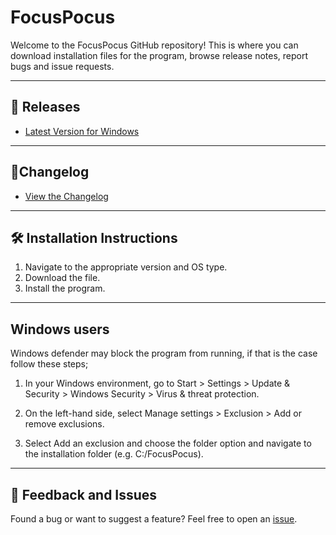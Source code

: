 # FocusPocus

Welcome to the FocusPocus GitHub repository! This is where you can download installation files for the program, browse release notes, report bugs and issue requests.

---
## 📂 Releases
- [Latest Version for Windows](./releases/v1.0.0/windows/)
---
## 🔗Changelog 
- [View the Changelog](./CHANGELOG.md)
---
## 🛠️ Installation Instructions

1. Navigate to the appropriate version and OS type.
2. Download the file.
3. Install the program.
---
## Windows users
Windows defender may block the program from running, if that is the case follow these steps;
 1. In your Windows environment, go to Start > Settings > Update & Security > Windows Security > Virus & threat protection.

 2. On the left-hand side, select Manage settings > Exclusion > Add or remove exclusions.

 3. Select Add an exclusion and choose the folder option and navigate to the installation folder (e.g. C:/FocusPocus).
---

## 💬 Feedback and Issues
Found a bug or want to suggest a feature? Feel free to open an [issue](https://github.com/martingylling/focuspocus_release/issues).

